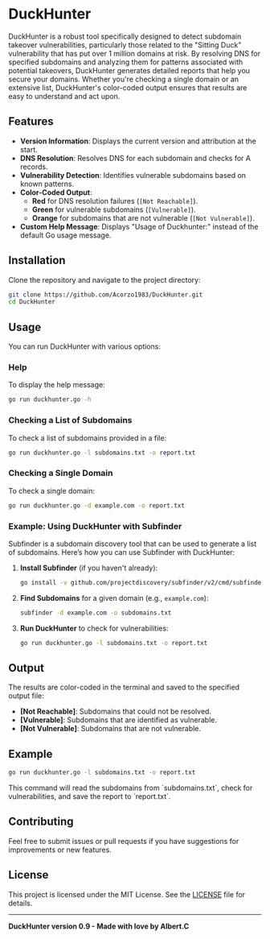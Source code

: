 # DuckHunter

DuckHunter is a robust tool specifically designed to detect subdomain takeover vulnerabilities, particularly those related to the "Sitting Duck" vulnerability that has put over 1 million domains at risk. By resolving DNS for specified subdomains and analyzing them for patterns associated with potential takeovers, DuckHunter generates detailed reports that help you secure your domains. Whether you're checking a single domain or an extensive list, DuckHunter's color-coded output ensures that results are easy to understand and act upon.

## Features

- **Version Information**: Displays the current version and attribution at the start.
- **DNS Resolution**: Resolves DNS for each subdomain and checks for A records.
- **Vulnerability Detection**: Identifies vulnerable subdomains based on known patterns.
- **Color-Coded Output**:
  - **Red** for DNS resolution failures (`[Not Reachable]`).
  - **Green** for vulnerable subdomains (`[Vulnerable]`).
  - **Orange** for subdomains that are not vulnerable (`[Not Vulnerable]`).
- **Custom Help Message**: Displays "Usage of Duckhunter:" instead of the default Go usage message.

## Installation

Clone the repository and navigate to the project directory:

 ```bash
git clone https://github.com/Acorzo1983/DuckHunter.git
cd DuckHunter
 ```

## Usage

You can run DuckHunter with various options:

### Help

To display the help message:

```bash
go run duckhunter.go -h
```

### Checking a List of Subdomains

To check a list of subdomains provided in a file:

```bash
go run duckhunter.go -l subdomains.txt -o report.txt
```

### Checking a Single Domain

To check a single domain:

```bash
go run duckhunter.go -d example.com -o report.txt
```

### Example: Using DuckHunter with Subfinder

Subfinder is a subdomain discovery tool that can be used to generate a list of subdomains. Here’s how you can use Subfinder with DuckHunter:

1. **Install Subfinder** (if you haven't already):

    ```bash
    go install -v github.com/projectdiscovery/subfinder/v2/cmd/subfinder@latest
    ```

2. **Find Subdomains** for a given domain (e.g., `example.com`):

    ```bash
    subfinder -d example.com -o subdomains.txt
    ```

3. **Run DuckHunter** to check for vulnerabilities:

    ```bash
    go run duckhunter.go -l subdomains.txt -o report.txt
    ```

## Output

The results are color-coded in the terminal and saved to the specified output file:

- **[Not Reachable]**: Subdomains that could not be resolved.
- **[Vulnerable]**: Subdomains that are identified as vulnerable.
- **[Not Vulnerable]**: Subdomains that are not vulnerable.

## Example

```bash
go run duckhunter.go -l subdomains.txt -o report.txt
```

This command will read the subdomains from \`subdomains.txt\`, check for vulnerabilities, and save the report to \`report.txt\`.

## Contributing

Feel free to submit issues or pull requests if you have suggestions for improvements or new features.

## License

This project is licensed under the MIT License. See the [LICENSE](LICENSE) file for details.

---

**DuckHunter version 0.9 - Made with love by Albert.C**
